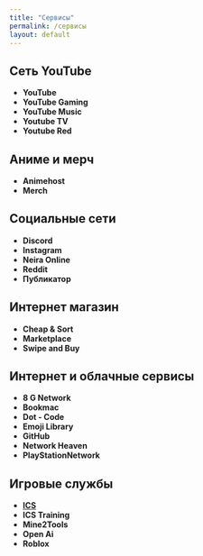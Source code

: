 ```yaml
---
title: "Сервисы"
permalink: /сервисы
layout: default
---
```

## Сеть YouTube
* **YouTube**
* **YouTube Gaming**
* **YouTube Music**
* **Youtube TV**
* **Youtube Red**
## Аниме и мерч
* **Animehost**
* **Merch**
## Социальные сети
* **Discord**
* **Instagram**
* **Neira Online**
* **Reddit**
* **Публикатор**
## Интернет магазин
* **Cheap & Sort**
* **Marketplace**
* **Swipe and Buy**
## Интернет и облачные сервисы
* **8 G Network**
* **Bookmac**
* **Dot - Code**
* **Emoji Library**
* **GitHub**
* **Network Heaven**
* **PlayStationNetwork**
## Игровые службы
* [**ICS**](ICS)
* **ICS Training**
* **Mine2Tools**
* **Open Ai**
* **Roblox**